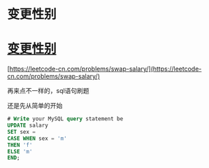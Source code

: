 # 变更性别



# [变更性别](https://leetcode-cn.com/problems/swap-salary/)

[https://leetcode-cn.com/problems/swap-salary/](https://leetcode-cn.com/problems/swap-salary/)

再来点不一样的，sql语句刷题

还是先从简单的开始

```sql
# Write your MySQL query statement be
UPDATE salary
SET sex = 
CASE WHEN sex = 'm'
THEN 'f'
ELSE 'm'
END;
```
